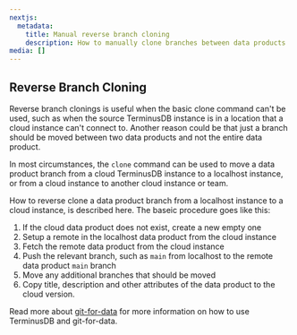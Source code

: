 ```yaml
---
nextjs:
  metadata:
    title: Manual reverse branch cloning
    description: How to manually clone branches between data products 
media: []
---
```


## Reverse Branch Cloning

Reverse branch clonings is useful when the basic clone command can't be used, such as when the source TerminusDB instance is in a location that a cloud instance can't connect to. Another reason could be that just a branch should be moved between two data products and not the entire data product.

In most circumstances, the `clone` command can be used to move a data product branch from a cloud TerminusDB instance to a localhost instance, or from a cloud instance to another cloud instance or team.

How to reverse clone a data product branch from a localhost instance to a cloud instance, is described here. The baseic procedure goes like this:

1. If the cloud data product does not exist, create a new empty one
1. Setup a remote in the localhost data product from the cloud instance
1. Fetch the remote data product from the cloud instance
1. Push the relevant branch, such as `main` from localhost to the remote data product `main` branch
1. Move any additional branches that should be moved
1. Copy title, description and other attributes of the data product to the cloud version. 

Read more about [git-for-data](/docs/git-for-data-reference) for more information on how to use TerminusDB and git-for-data.

